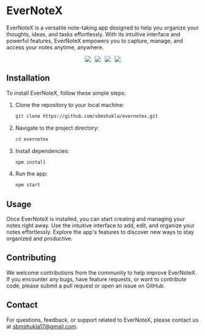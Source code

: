 # EverNoteX

EverNoteX is a versatile note-taking app designed to help you organize your thoughts, ideas, and tasks effortlessly. With its intuitive interface and powerful features, EverNoteX empowers you to capture, manage, and access your notes anytime, anywhere.

<div style="display: flex; justify-content: center;">
    <img src="screenshots/screenshot1.png" style="max-width: 100%; height: auto; margin-right: 10px;">
    <img src="screenshots/screenshot2.png" style="max-width: 100%; height: auto; margin-right: 10px;">
    <img src="screenshots/screenshot3.png" style="max-width: 100%; height: auto; margin-right: 10px;">
    <img src="screenshots/screenshot4.png" style="max-width: 100%; height: auto;">
</div>

<!-- ## Overview

EverNoteX offers a seamless note-taking experience with a range of features to suit your needs:

- Create and organize notes with customizable titles and descriptions.
- Add tags and categories to your notes for easy sorting and filtering.
- Attach images, files, and links to your notes for reference.
- Sync your notes across multiple devices for access on the go.
- Customize the app's appearance with themes and color schemes.
- Secure your notes with password protection and encryption. -->


## Installation

To install EverNoteX, follow these simple steps:

1. Clone the repository to your local machine:

   ```bash
   git clone https://github.com/sbmshukla/evernotex.git

2. Navigate to the project directory:
   
   ```bash
   cd evernotex

3. Install dependencies:

    ```bash
    npm install

4. Run the app:

   ```bash
   npm start

## Usage

Once EverNoteX is installed, you can start creating and managing your notes right away. Use the intuitive interface to add, edit, and organize your notes effortlessly. Explore the app's features to discover new ways to stay organized and productive.

## Contributing

We welcome contributions from the community to help improve EverNoteX. If you encounter any bugs, have feature requests, or want to contribute code, please submit a pull request or open an issue on GitHub.
<!--
## License

EverNoteX is licensed under the MIT License. Feel free to use, modify, and distribute the code for personal or commercial projects. -->

## Contact

For questions, feedback, or support related to EverNoteX, please contact us at sbmshukla17@gmail.com.
